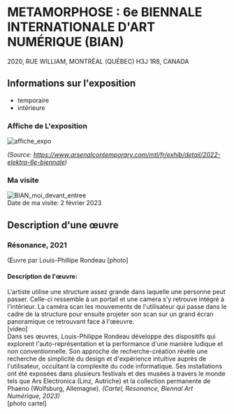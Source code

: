 # METAMORPHOSE : 6e BIENNALE INTERNATIONALE D'ART NUMÉRIQUE (BIAN)
2020, RUE WILLIAM, MONTRÉAL (QUÉBEC) H3J 1R8, CANADA

## Informations sur l'exposition
- temporaire
- intérieure

### Affiche de L'exposition
![affiche_expo](https://user-images.githubusercontent.com/47800238/219483375-d55e1d28-08f3-4955-a110-23029fded911.png)

*(Source: https://www.arsenalcontemporary.com/mtl/fr/exhib/detail/2022-elektra-6e-biennale)*

### Ma visite
![BIAN_moi_devant_entree](https://user-images.githubusercontent.com/47800238/219482639-0708fb67-091e-4d41-9050-8d71635aa3f4.png)
<br> Date de ma visite: 2 février 2023


## Description d'une œuvre
### Résonance, 2021
Œuvre par Louis-Phillipe Rondeau
[photo]
#### Description de l'œuvre:
L'artiste utilise une structure assez grande dans laquelle une personne peut passer. Celle-ci ressemble à un portail et une camera s'y retrouve intégré à l'intérieur. La caméra scan les mouvements de l'utilisateur qui passe dans le cadre de la structure pour ensuite projeter son scan sur un grand écran panoramique ce retrouvant face à l'œeuvre.
<br>
[video]
<br>
Dans ses œuvres, Louis-Philippe Rondeau développe des dispositifs qui explorent l'auto-représentation et la performance d'une manière ludique et non conventionnelle. Son approche de recherche-création révèle une recherche de simplicité du design et d'expérience intuitive auprès de l'utilisateur, occultant la complexité du code informatique. Ses installations ont été exposées dans plusieurs festivals et des musées à travers le monde tels que Ars Electronica (Linz, Autriche) et la collection permanente de Phaeno (Wolfsburg, Allemagne). *(Cartel, Résonance, Biennal Art Numérique, 2023)*
<br>
[photo cartel]

